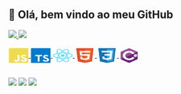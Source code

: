 ## 👋 Olá, bem vindo ao meu GitHub
<!--
- 🔭 Atualmente estou trabalhando em ...
- 🌱 Atualmente estou aprendendo ...
- 👯 Estou procurando colaborar em ...
- 🤔 Estou procurando ajuda com ...
- 💬 Pergunte-me sobre ...
- 📫 Como entrar em contato comigo: ...
- 😄 Pronomes: ...
- ⚡ Curiosidade: ...-->

 <div>
  <a href="https://github.com/Mquefi">
  <img height="150em" src="https://github-readme-stats-sigma-five.vercel.app/api?username=Mquefi&show_icons=true&theme=gotham&include_all_commits=true&count_private=true" style="color=#ffff"/>
  <img height="150em" src="https://github-readme-stats-sigma-five.vercel.app/api/top-langs/?username=Mquefi&layout=compact&langs_count=8&theme=gotham"/>
 </div>


<div style="display: inline_block"><br>
  <img align="center" alt="Marcello-Js" height="30" width="40" src="https://raw.githubusercontent.com/devicons/devicon/master/icons/javascript/javascript-plain.svg">
  <img align="center" alt="Marcello-Ts" height="30" width="40" src="https://raw.githubusercontent.com/devicons/devicon/master/icons/typescript/typescript-plain.svg">
  <img align="center" alt="Marcello-React" height="30" width="40" src="https://raw.githubusercontent.com/devicons/devicon/master/icons/react/react-original.svg">
  <img align="center" alt="Marcello-HTML" height="30" width="40" src="https://raw.githubusercontent.com/devicons/devicon/master/icons/html5/html5-original.svg">
  <img align="center" alt="Marcello-CSS" height="30" width="40" src="https://raw.githubusercontent.com/devicons/devicon/master/icons/css3/css3-original.svg">
  <img align="center" alt="Marcello-Csharp" height="30" width="40" src="https://raw.githubusercontent.com/devicons/devicon/master/icons/csharp/csharp-original.svg">
  <!--<img align="right" alt="Fotominiatura" src="">-->
</div>

  
  ##
  
<div>
  <a href = "mailto: mquefi@gmail.com"><img src="https://img.shields.io/badge/-Gmail-%23EA4335?style=for-the-badge&logo=gmail&logoColor=white" target="_blank"></a>
  <a href="https://www.linkedin.com/in/marcello-queiroz-9a0bba36/" target="_blank"><img src="https://img.shields.io/badge/-LinkedIn-%230077B5?style=for-the-badge&logo=linkedin&logoColor=white" target="_blank"></a>
  <!--<a href="https://www.youtube.com/channel/UCMSiO2SstEiScM0YsvWkKzA" target="_blank"><img src="https://img.shields.io/badge/-Youtube-%23333?style=for-the-badge&logo=youtube&logoColor=white" target="_blank"></a>-->
  <a href="https://www.instagram.com/marcello_queiroz_filho/" target="_blank"><img src="https://img.shields.io/badge/-Instagram-%23E4405F?style=for-the-badge&logo=instagram&logoColor=white" target="_blank"></a>
</div>
